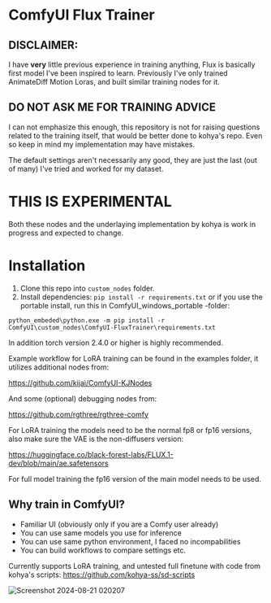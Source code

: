 # ComfyUI Flux Trainer

## DISCLAIMER:
I have **very** little previous experience in training anything, Flux is basically first model I've been inspired to learn. Previously I've only trained AnimateDiff Motion Loras, and built similar training nodes for it.

## DO NOT ASK ME FOR TRAINING ADVICE
I can not emphasize this enough, this repository is not for raising questions related to the training itself, that would be better done to kohya's repo. Even so keep in mind my implementation may have mistakes.

The default settings aren't necessarily any good, they are just the last (out of many) I've tried and worked for my dataset.

# THIS IS EXPERIMENTAL
Both these nodes and the underlaying implementation by kohya is work in progress and expected to change. 

# Installation
1. Clone this repo into `custom_nodes` folder.
2. Install dependencies: `pip install -r requirements.txt`
   or if you use the portable install, run this in ComfyUI_windows_portable -folder:

  `python_embeded\python.exe -m pip install -r ComfyUI\custom_nodes\ComfyUI-FluxTrainer\requirements.txt`

In addition torch version 2.4.0 or higher is highly recommended.

Example workflow for LoRA training can be found in the examples folder, it utilizes additional nodes from:

https://github.com/kijai/ComfyUI-KJNodes

And some (optional) debugging nodes from:

https://github.com/rgthree/rgthree-comfy

For LoRA training the models need to be the normal fp8 or fp16 versions, also make sure the VAE is the non-diffusers version:

https://huggingface.co/black-forest-labs/FLUX.1-dev/blob/main/ae.safetensors

For full model training the fp16 version of the main model needs to be used.

## Why train in ComfyUI?
- Familiar UI (obviously only if you are a Comfy user already)
- You can use same models you use for inference
- You can use same python environment, I faced no incompabilities
- You can build workflows to compare settings etc.

Currently supports LoRA training, and untested full finetune with code from kohya's scripts: https://github.com/kohya-ss/sd-scripts

![Screenshot 2024-08-21 020207](https://github.com/user-attachments/assets/1686b180-90c8-41d0-8c96-63e76ebc2475)

